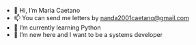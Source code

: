 - 👋 Hi, I’m Maria Caetano
- 📫 You can send me letters by nanda2001caetano@gmail.com
- 🌱 I’m currently learning Python 
- 👀 I’m new here and I want to be a systems developer 




<!---
mariacaetano01/mariacaetano01 is a ✨ special ✨ repository because its `README.md` (this file) appears on your GitHub profile.
You can click the Preview link to take a look at your changes.
--->
